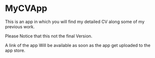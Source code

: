 # MyCVApp
This is an app in which you will find my detailed CV along some of my previous work.


Please Notice that this not the final Version.

A link of the app Will be available as soon as the app get uploaded to the app store.
